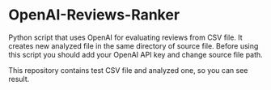 # OpenAI-Reviews-Ranker
Python script that uses OpenAI for evaluating reviews from CSV file. It creates new analyzed file in the same directory of source file.
Before using this script you should add your OpenAI API key and change source file path.

This repository contains test CSV file and analyzed one, so you can see result.
